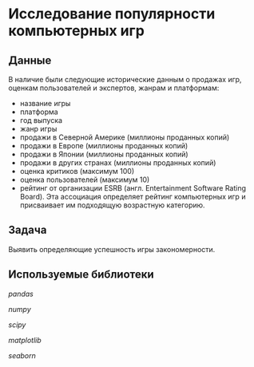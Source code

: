 # Исследование популярности компьютерных игр

## Данные

В наличие были следующие исторические данным о продажах игр, оценкам пользователей и экспертов, жанрам и платформам:

- название игры
- платформа
- год выпуска
- жанр игры
- продажи в Северной Америке (миллионы проданных копий)
- продажи в Европе (миллионы проданных копий)
- продажи в Японии (миллионы проданных копий)
- продажи в других странах (миллионы проданных копий)
- оценка критиков (максимум 100)
- оценка пользователей (максимум 10)
- рейтинг от организации ESRB (англ. Entertainment Software Rating Board). Эта ассоциация определяет рейтинг компьютерных игр и присваивает им подходящую возрастную категорию.

## Задача

Выявить определяющие успешность игры закономерности.

## Используемые библиотеки

*pandas*

*numpy*

*scipy*

*matplotlib*

*seaborn*